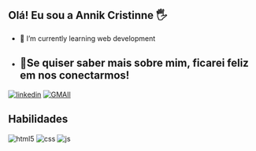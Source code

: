 

## Olá! Eu sou a Annik Cristinne 🖐️

- 🌱 I’m currently learning web development

- ## 🤳Se quiser saber mais sobre mim, ficarei feliz em nos conectarmos!

[![linkedin](https://img.shields.io/badge/LinkedIn-0077B5?style=for-the-badge&logo=linkedin&logoColor=white)](https://www.linkedin.com/in/annik-cristinne-b4455a2bb)
[![GMAIl](https://img.shields.io/badge/Gmail-D14836?style=for-the-badge&logo=gmail&logoColor=white)](https://anniksoares64@gmail.com)


## Habilidades

<div style="display: inline_block">
  <img align="center" alt="html5" src="https://img.shields.io/badge/HTML5-E34F26?style=for-the-badge&logo=html5&logoColor=white" />
  <img align="center" alt="css" src="https://img.shields.io/badge/CSS3-1572B6?style=for-the-badge&logo=css3&logoColor=white" />
  <img align="center" alt="js" src="https://img.shields.io/badge/JavaScript-F7DF1E?style=for-the-badge&logo=javascript&logoColor=black" />
 
  

  
